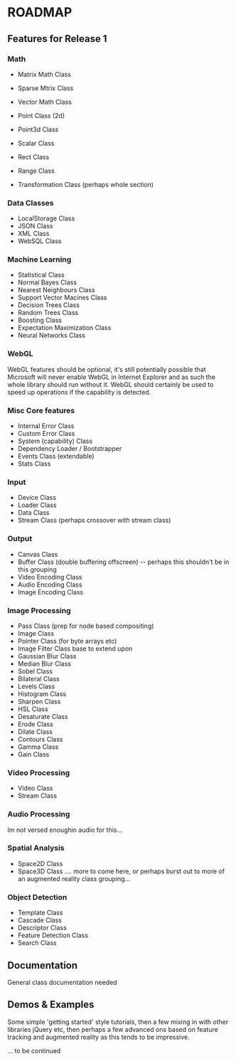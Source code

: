 # ROADMAP


## Features for Release 1


### Math

* Matrix Math Class
* Sparse Mtrix Class
* Vector Math Class
* Point Class (2d)
* Point3d Class
* Scalar Class
* Rect Class
* Range Class

* Transformation Class (perhaps whole section)

### Data Classes

* LocalStorage Class
* JSON Class
* XML Class
* WebSQL Class

### Machine Learning

* Statistical Class
* Normal Bayes Class
* Nearest Neighbours Class
* Support Vector Macines Class
* Decision Trees Class
* Random Trees Class
* Boosting Class
* Expectation Maximization Class
* Neural Networks Class

### WebGL
WebGL features should be optional, it's still potentially possible that Microsoft will never enable WebGL in Internet Explorer and as such the whole library should run without it. WebGL should certainly be used to speed up operations if the capability is detected.


### Misc Core features

* Internal Error Class
* Custom Error Class
* System (capability) Class
* Dependency Loader / Bootstrapper
* Events Class (extendable)
* Stats Class

### Input

* Device Class
* Loader Class 
* Data Class
* Stream Class (perhaps crossover with stream class) 



### Output

* Canvas Class
* Buffer Class (double buffering offscreen) -- perhaps this shouldn't be in this grouping
* Video Encoding Class
* Audio Encoding Class
* Image Encoding Class


### Image Processing

* Pass Class (prep for node based compositing)
* Image Class
* Pointer Class (for byte arrays etc)
* Image Filter Class base to extend upon
* Gaussian Blur Class
* Median Blur Class
* Sobel Class
* Bilateral Class
* Levels Class
* Histogram Class
* Sharpen Class
* HSL Class
* Desaturate Class
* Erode Class
* Dilate Class
* Contours Class
* Gamma Class
* Gain Class


### Video Processing

* Video Class
* Stream Class


### Audio Processing

Im not versed enoughin audio for this...

### Spatial Analysis

* Space2D Class
* Space3D Class
.... more to come here, or perhaps burst out to more of an augmented reality class grouping...


### Object Detection

* Template Class
* Cascade Class
* Descriptor Class
* Feature Detection Class
* Search Class



## Documentation

General class documentation needed


## Demos & Examples

Some simple 'getting started' style tutorials, then a few mixing in with other libraries jQuery etc, then perhaps a few advanced ons based on feature tracking and augmented reality as this tends to be impressive. 


... to be continued 